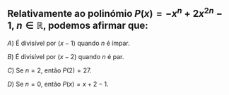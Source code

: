 ## Relativamente ao polinómio $P(x) = -x^n + 2x^{2n} - 1$, $n \in \mathbb{R}$, podemos afirmar que:

$A$) É divisível por $(x - 1)$ quando $n$ é ímpar.

$B$) É divisível por $(x - 2)$ quando $n$ é par.

$C$) Se $n = 2$, então $P(2) = 27$.

$D$) Se $n = 0$, então $P(x) = x + 2 - 1$. 
